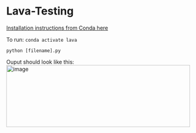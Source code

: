 # Lava-Testing

[Installation instructions from Conda here ](https://github.com/lava-nc/lava?tab=readme-ov-file#alternative-installing-lava-via-conda)

To run: 
`conda activate lava`

`python [filename].py`

Ouput should look like this:
<img width="484" height="164" alt="image" src="https://github.com/user-attachments/assets/59bc5840-5c8f-41dd-a5d6-b32ac6b51e00" />

